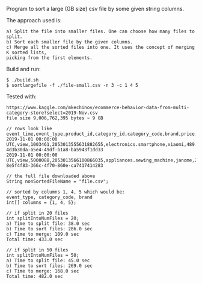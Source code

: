 Program to sort a large (GB size) csv file by some given string columns.

The approach used is:

    a) Split the file into smaller files. One can choose how many files to split.
    b) Sort each smaller file by the given columns.
    c) Merge all the sorted files into one. It uses the concept of merging K sorted lists, 
    picking from the first elements.

Build and run:
    
    $ ./build.sh
    $ sortlargefile -f ./file-small.csv -n 3 -c 1 4 5

Tested with:

    https://www.kaggle.com/mkechinov/ecommerce-behavior-data-from-multi-category-store?select=2019-Nov.csv
    file size 9,006,762,395 bytes ~ 9 GB

    // rows look like
    event_time,event_type,product_id,category_id,category_code,brand,price,user_id,user_session
    2019-11-01 00:00:00 UTC,view,1003461,2053013555631882655,electronics.smartphone,xiaomi,489.07,520088904,
    4d3b30da-a5e4-49df-b1a8-ba5943f1dd33
    2019-11-01 00:00:00 UTC,view,5000088,2053013566100866035,appliances.sewing_machine,janome,293.65,530496790,
    8e5f4f83-366c-4f70-860e-ca7417414283

    // the full file downloaded above
    String nonSortedFileName = "file.csv";

    // sorted by columns 1, 4, 5 which would be:
    event_type, category_code, brand
    int[] columns = {1, 4, 5};

    // if split in 20 files
    int splitIntoNumFiles = 20;
    a) Time to split file: 38.0 sec
    b) Time to sort files: 286.0 sec
    c) Time to merge: 109.0 sec
    Total time: 433.0 sec

    // if split in 50 files
    int splitIntoNumFiles = 50;
    a) Time to split file: 45.0 sec
    b) Time to sort files: 269.0 sec
    c) Time to merge: 168.0 sec
    Total time: 482.0 sec
